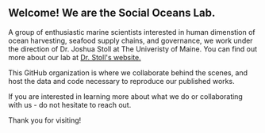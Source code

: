 ## Welcome! We are the Social Oceans Lab.

A group of enthusiastic marine scientists interested in human dimenstion of ocean harvesting, seafood supply chains, and governance, we work under the direction of Dr. Joshua Stoll at The Univeristy of Maine. You can find out more about our lab at [Dr. Stoll's website.](www.joshua-stoll.)

This GitHub organization is where we collaborate behind the scenes, and host the data and code necessary to reproduce our published works. 

If you are interested in learning more about what we do or collaborating with us - do not hesitate to reach out.

Thank you for visiting!
